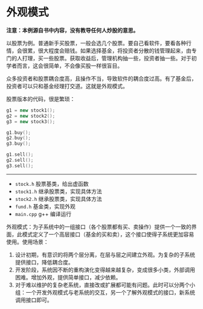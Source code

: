 # 外观模式

**注意：本例源自书中内容，没有教导任何人炒股的意思。**

以股票为例。普通新手买股票，一般会选几个股票。要自己看软件，要看各种行情，会很累，很大程度会赔钱。如果选择基金，将投资者分散的钱管理起来，由专门的人打理，买一些股票。获取收益后，管理机构抽一些，投资者抽一些。对于初学者而言，这会很简单，不会像买股一样很盲目。

众多投资者和股票耦合度高，且操作不当，导致软件的耦合度过高。有了基金后，投资者可以只和基金经理打交道。这就是外观模式。

股票版本的代码，很是繁琐：

```cpp
g1 = new stock1();
g2 = new stock2();
g3 = new stock3();

g1.buy();
g2.buy();
g3.buy();

g1.sell();
g2.sell();
g3.sell();
```

---

- `stock.h` 股票基类，给出虚函数
- `stock1.h` 继承股票类，实现具体方法
- `stock2.h` 继承股票类，实现具体方法
- `fund.h` 基金类，实现外观
- `main.cpp` g++ 编译运行

外观模式：为子系统中的一组接口（各个股票都有买、卖操作）提供一个一致的界面，此模式定义了一个高层接口（基金的买和卖），这个接口使得子系统更加容易使用。使用场景：

1. 设计初期，有意识的将两个层分离，在层与层之间建立外观。为复杂的子系统提供接口，降低耦合度。
2. 开发阶段，系统因不断的重构演化变得越来越复杂，变成很多小类，外部调用困难。增加外观，提供简单接口，减少依赖。
3. 对于难以维护的复杂老系统，直接改或扩展都可能有问题。此时可以分两个小组：一个开发外观模式与老系统的交互，另一个了解外观模式的接口，新系统调用接口即可。